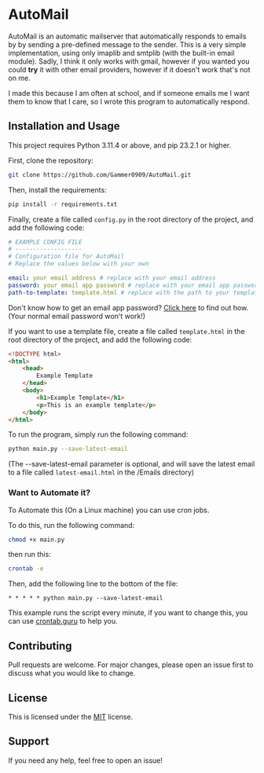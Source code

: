 # AutoMail

AutoMail is an automatic mailserver that automatically responds to emails by by sending a pre-defined message to the sender.
This is a very simple implementation, using only imaplib and smtplib (with the built-in email module).
Sadly, I think it only works with gmail, however if you wanted you could **try** it with other email providers, however if it doesn't work that's not on me.

I made this because I am often at school, and if someone emails me I want them to know that I care, so I wrote this program to automatically respond.

## Installation and Usage

This project requires Python 3.11.4 or above, and pip 23.2.1 or higher.

First, clone the repository:

```bash
git clone https://github.com/Gammer0909/AutoMail.git
```

Then, install the requirements:

```bash
pip install -r requirements.txt
```

Finally, create a file called `config.py` in the root directory of the project, and add the following code:

```yaml
# EXAMPLE CONFIG FILE
# -------------------
# Configuration file for AutoMail
# Replace the values below with your own

email: your email address # replace with your email address
password: your email app password # replace with your email app password 
path-to-template: template.html # replace with the path to your template file
```

Don't know how to get an email app password? [Click here](https://support.google.com/accounts/answer/185833?hl=en) to find out how. (Your normal email password won't work!)

If you want to use a template file, create a file called `template.html` in the root directory of the project, and add the following code:

```html
<!DOCTYPE html>
<html>
    <head>
        Example Template
    </head>
    <body>
        <h1>Example Template</h1>
        <p>This is an example template</p>
    </body>
</html>
```

To run the program, simply run the following command:

```bash
python main.py --save-latest-email
```

(The --save-latest-email parameter is optional, and will save the latest email to a file called `latest-email.html` in the /Emails directory)

### Want to Automate it?

To Automate this (On a Linux machine) you can use cron jobs.

To do this, run the following command:

```bash
chmod +x main.py
```

then run this:

```bash
crontab -e
```

Then, add the following line to the bottom of the file:

```
* * * * * python main.py --save-latest-email
```

This example runs the script every minute, if you want to change this, you can use [crontab.guru](https://crontab.guru/) to help you.

## Contributing

Pull requests are welcome. For major changes, please open an issue first to discuss what you would like to change.

## License

This is licensed under the [MIT](https://choosealicense.com/licenses/mit/)
license.

## Support

If you need any help, feel free to open an issue!
